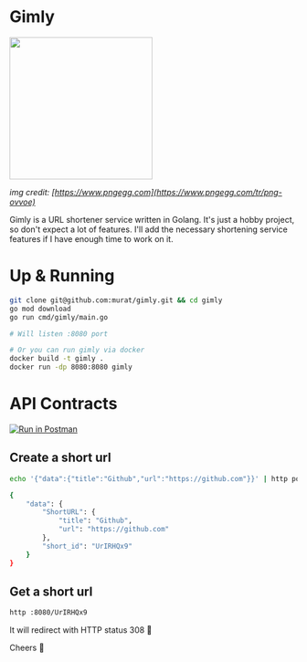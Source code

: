 # Gimly

<img width="250" height="249" style="width: 250px; height: 249px" src="https://e7.pngegg.com/pngimages/463/416/png-clipart-human-behavior-illustration-cartoon-facial-hair-animal-gimli-human-cartoon.png" />

_img credit: [https://www.pngegg.com](https://www.pngegg.com/tr/png-ovvoe)_

Gimly is a URL shortener service written in Golang. It's just a hobby project, so don't expect a lot of features. I'll add the necessary shortening service features if I have enough time to work on it.

# Up & Running

```bash
git clone git@github.com:murat/gimly.git && cd gimly
go mod download
go run cmd/gimly/main.go

# Will listen :8080 port

# Or you can run gimly via docker
docker build -t gimly .
docker run -dp 8080:8080 gimly
```

# API Contracts

[![Run in Postman](https://run.pstmn.io/button.svg)](https://app.getpostman.com/run-collection/1516159-27796f8e-78fb-48de-83e1-ec4487c1473c?action=collection%2Ffork&collection-url=entityId%3D1516159-27796f8e-78fb-48de-83e1-ec4487c1473c%26entityType%3Dcollection%26workspaceId%3D1345c377-be33-4081-a4b0-cc1445714b3c)

## Create a short url

```bash
echo '{"data":{"title":"Github","url":"https://github.com"}}' | http post :8080

{
    "data": {
        "ShortURL": {
            "title": "Github",
            "url": "https://github.com"
        },
        "short_id": "UrIRHQx9"
    }
}
```

## Get a short url

```bash
http :8080/UrIRHQx9
```

It will redirect with HTTP status 308 🤞

Cheers 🍻